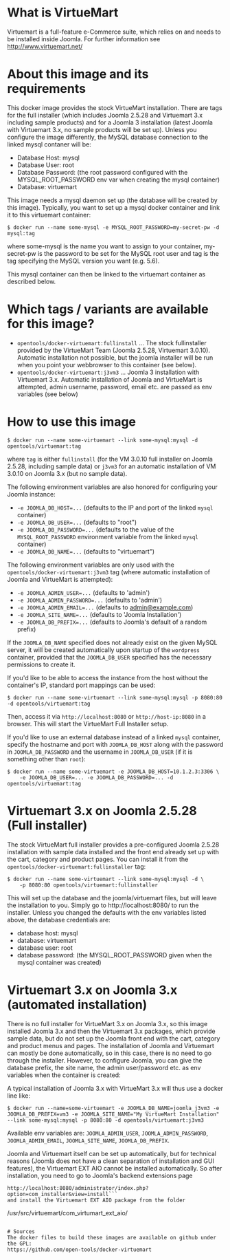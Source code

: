# What is VirtueMart

Virtuemart is a full-feature e-Commerce suite, which relies on and needs to be installed inside Joomla. For further information see http://www.virtuemart.net/

# About this image and its requirements

This docker image provides the stock VirtueMart installation. There are tags for the full installer (which includes Joomla 2.5.28 and Virtuemart 3.x including sample products) and for a Joomla 3 installation (latest Joomla with Virtuemart 3.x, no sample products will be set up). 
Unless you configure the image differently, the MySQL database connection to the linked mysql contaner will be:
  - Database Host: mysql
  - Database User: root
  - Database Password: (the root password configured with the MYSQL_ROOT_PASSWORD env var when creating the mysql container)
  - Database: virtuemart

This image needs a mysql daemon set up (the database will be created by this image). Typically, you want to set up a mysql docker container and link it to this virtuemart container:

```console
$ docker run --name some-mysql -e MYSQL_ROOT_PASSWORD=my-secret-pw -d mysql:tag
```
where some-mysql is the name you want to assign to your container, my-secret-pw is the password to be set for the MySQL root user and tag is the tag specifying the MySQL version you want (e.g. 5.6).

This mysql container can then be linked to the virtuemart container as described below.

# Which tags / variants are available for this image?

  - `opentools/docker-virtuemart:fullinstall` ... The stock fullinstaller provided by the VirtueMart Team (Joomla 2.5.28, Virtuemart 3.0.10). Automatic installation not possible, but the joomla installer will be run when you point your webbrowser to this container (see below). 
  - `opentools/docker-virtuemart:j3vm3` ... Joomla 3 installation with Virtuemart 3.x. Automatic installation of Joomla and VirtueMart is attempted, admin username, password, email etc. are passed as env variables (see below)
# How to use this image


```console
$ docker run --name some-virtuemart --link some-mysql:mysql -d opentools/virtuemart:tag
```
where `tag` is either `fullinstall` (for the VM 3.0.10 full installer on Joomla 2.5.28, including sample data) or `j3vm3` for an automatic installation of VM 3.0.10 on Joomla 3.x (but no sample data).

The following environment variables are also honored for configuring your Joomla instance:

-	`-e JOOMLA_DB_HOST=...` (defaults to the IP and port of the linked `mysql` container)
-	`-e JOOMLA_DB_USER=...` (defaults to "root")
-	`-e JOOMLA_DB_PASSWORD=...` (defaults to the value of the `MYSQL_ROOT_PASSWORD` environment variable from the linked `mysql` container)
-	`-e JOOMLA_DB_NAME=...` (defaults to "virtuemart")

The following environment variables are only used with the `opentools/docker-virtuemart:j3vm3` tag (where automatic installation of Joomla and VirtueMart is attempted):
-	`-e JOOMLA_ADMIN_USER=...` (defaults to 'admin')
-	`-e JOOMLA_ADMIN_PASSWORD=...` (defaults to 'admin')
-	`-e JOOMLA_ADMIN_EMAIL=...` (defaults to admin@example.com)
-	`-e JOOMLA_SITE_NAME=...` (defaults to 'Joomla Installation')
-	`-e JOOMLA_DB_PREFIX=...` (defaults to Joomla's default of a random prefix)

If the `JOOMLA_DB_NAME` specified does not already exist on the given MySQL server, it will be created automatically upon startup of the `wordpress` container, provided that the `JOOMLA_DB_USER` specified has the necessary permissions to create it.

If you'd like to be able to access the instance from the host without the container's IP, standard port mappings can be used:

```console
$ docker run --name some-virtuemart --link some-mysql:mysql -p 8080:80 -d opentools/virtuemart:tag
```

Then, access it via `http://localhost:8080` or `http://host-ip:8080` in a browser. This will start the VirtueMart Full Installer setup.

If you'd like to use an external database instead of a linked `mysql` container, specify the hostname and port with `JOOMLA_DB_HOST` along with the password in `JOOMLA_DB_PASSWORD` and the username in `JOOMLA_DB_USER` (if it is something other than `root`):

```console
$ docker run --name some-virtuemart -e JOOMLA_DB_HOST=10.1.2.3:3306 \
    -e JOOMLA_DB_USER=... -e JOOMLA_DB_PASSWORD=... -d opentools/virtuemart:tag
```

# Virtuemart 3.x on Joomla 2.5.28 (Full installer)

The stock VirtueMart full installer provides a pre-configured Joomla 2.5.28 installation with sample data installed and the front end already set up with the cart, category and product pages. You can install it from the `opentools/docker-virtuemart:fullinstaller` tag:

```console
$ docker run --name some-virtuemart --link some-mysql:mysql -d \
    -p 8080:80 opentools/virtuemart:fullinstaller
```

This will set up the database and the joomla/virtuemart files, but will leave the installation to you. Simply go to http://localhost:8080/ to run the installer. Unless you changed the defaults with the env variables listed above, the database credentials are:
- database host: mysql
- database: virtuemart
- database user: root
- database password: (the MYSQL_ROOT_PASSWORD given when the mysql container was created)

# Virtuemart 3.x on Joomla 3.x (automated installation)

There is no full installer for VirtueMart 3.x on Joomla 3.x, so this image installed Joomla 3.x and then the Virtuemart 3.x packages, which provide sample data, but do not set up the Joomla front end with the cart, category and product menus and pages. The installation of Joomla and Virtuemart can mostly be done automatically, so in this case, there is no need to go through the installer. However, to configure Joomla, you can give the database prefix, the site name, the admin user/password etc. as env variables when the container is created:

A typical installation of Joomla 3.x with VirtueMart 3.x will thus use a docker line like:
```console
$ docker run --name=some-virtuemart -e JOOMLA_DB_NAME=joomla_j3vm3 -e JOOMLA_DB_PREFIX=vm3 -e JOOMLA_SITE_NAME="My VirtueMart Installation" --link some-mysql:mysql -p 8080:80 -d opentools/virtuemart:j3vm3
```

Available env variables are: `JOOMLA_ADMIN_USER`, `JOOMLA_ADMIN_PASSWORD`, `JOOMLA_ADMIN_EMAIL`, `JOOMLA_SITE_NAME`, `JOOMLA_DB_PREFIX`.

Joomla and Virtuemart itself can be set up automatically, but for technical reasons (Joomla does not have a clean separation of installation and GUI features), the Virtuemart EXT AIO cannot be installed automatically. So after installation, you need to go to Joomla's backend extensions page 
```
http://localhost:8080/administrator/index.php?option=com_installer&view=install```
and install the Virtuemart EXT AIO package from the folder 
```
/usr/src/virtuemart/com_virtumart_ext_aio/
```

# Sources
The docker files to build these images are available on github under the GPL:
https://github.com/open-tools/docker-virtuemart
